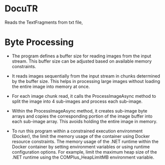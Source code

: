 # DocuTR
Reads the TextFragments from txt file, 
# Byte Processing
- The program defines a buffer size for reading images from the input stream. This buffer size can be adjusted based on available memory constraints.

- It reads images sequentially from the input stream in chunks determined by the buffer size. This helps in processing large images without loading the entire image into memory at once.

- For each image chunk read, it calls the ProcessImageAsync method to split the image into 4 sub-images and process each sub-image.

- Within the ProcessImageAsync method, it creates sub-image byte arrays and copies the corresponding portion of the image buffer into each sub-image array. This avoids holding the entire image in memory.

- To run this program within a constrained execution environment (Docker), the limit the memory usage of the container using Docker resource constraints. The memory usage of the .NET runtime within the Docker container by setting environment variables or using runtime configuration options. For example, limit the maximum heap size of the .NET runtime using the COMPlus_HeapLimitMB environment variable.